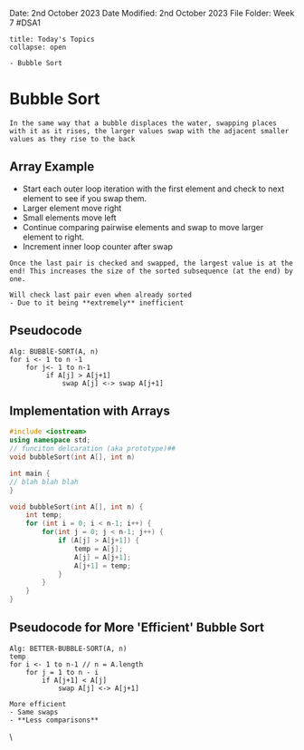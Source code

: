 Date: 2nd October 2023
Date Modified: 2nd October 2023
File Folder: Week 7
#DSA1

```ad-abstract
title: Today's Topics
collapse: open

- Bubble Sort

```

# Bubble Sort

```ad-summary
In the same way that a bubble displaces the water, swapping places with it as it rises, the larger values swap with the adjacent smaller values as they rise to the back
```

## Array Example

- Start each outer loop iteration with the first element and check to next element to see if you swap them.
- Larger element move right
- Small elements move left
- Continue comparing pairwise elements and swap to move larger element to right.
- Increment inner loop counter after swap

```ad-note
Once the last pair is checked and swapped, the largest value is at the end! This increases the size of the sorted subsequence (at the end) by one.
```

```ad-warning
Will check last pair even when already sorted
- Due to it being **extremely** inefficient
```

## Pseudocode

```
Alg: BUBBlE-SORT(A, n) 
for i <- 1 to n -1
	for j<- 1 to n-1
		 if A[j] > A[j+1]
			 swap A[j] <-> swap A[j+1]
```

## Implementation with Arrays

```c++
#include <iostream>
using namespace std;
// funciton delcaration (aka prototype)##
void bubbleSort(int A[], int n)

int main {
// blah blah blah
}

void bubbleSort(int A[], int n) {
	int temp;
	for (int i = 0; i < n-1; i++) {
		for(int j = 0; j < n-1; j++) {
			if (A[j] > A[j+1]) {
				temp = A[j];
				A[j] = A[j+1];
				A[j+1] = temp;
			}
		}
	}
}
```

## Pseudocode for More 'Efficient' Bubble Sort

```
Alg: BETTER-BUBBLE-SORT(A, n)
temp
for i <- 1 to n-1 // n = A.length
	for j = 1 to n - i
		if A[j+1] < A[j]
			swap A[j] <-> A[j+1]
```

```ad-note
More efficient
- Same swaps
- **Less comparisons**
```

\